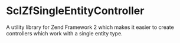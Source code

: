 SclZfSingleEntityController
===========================

A utility library for Zend Framework 2 which makes it easier to create controllers which work with a single entity type.
